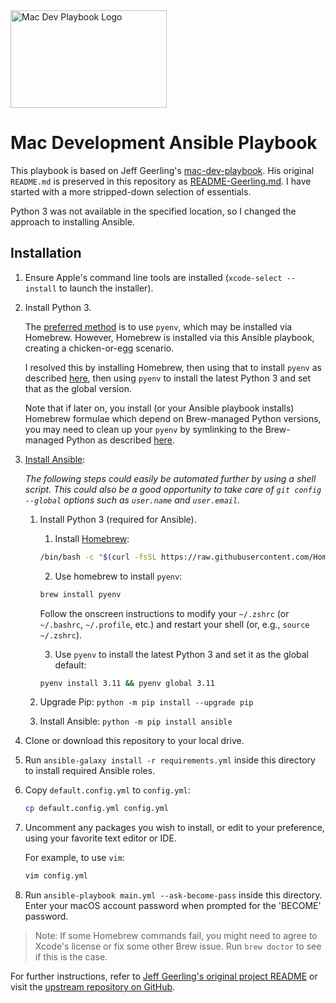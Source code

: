 <img src="./files/Mac-Dev-Playbook-Logo.png" width="250" height="156" alt="Mac Dev Playbook Logo" />

# Mac Development Ansible Playbook

This playbook is based on Jeff Geerling's [mac-dev-playbook](https://github.com/geerlingguy/mac-dev-playbook). His original `README.md` is preserved in this repository as [README-Geerling.md](./README-Geerling.md). I have started with a more stripped-down selection of essentials.

Python 3 was not available in the specified location, so I changed the approach to installing Ansible.

## Installation

  1. Ensure Apple's command line tools are installed (`xcode-select --install` to launch the installer).
  2. Install Python 3.

     The [preferred method](https://opensource.com/article/19/5/python-3-default-mac) is to use `pyenv`, which may be installed via Homebrew. However, Homebrew is installed via this Ansible playbook, creating a chicken-or-egg scenario.

     I resolved this by installing Homebrew, then using that to install `pyenv` as described [here](https://londonappdeveloper.com/installing-python-on-macos-using-pyenv/), then using `pyenv` to install the latest Python 3 and set that as the global version.

     Note that if later on, you install (or your Ansible playbook installs) Homebrew formulae which depend on Brew-managed Python versions, you may need to clean up your `pyenv` by symlinking to the Brew-managed Python as described [here](https://thecesrom.dev/2021/06/28/how-to-add-python-installed-via-homebrew-to-pyenv-versions/).
 
  3. [Install Ansible](https://docs.ansible.com/ansible/latest/installation_guide/index.html):

     _The following steps could easily be automated further by using a shell script. This could also be a good opportunity to take care of `git config --global` options such as `user.name` and `user.email`._

     1. Install Python 3 (required for Ansible).

        1. Install [Homebrew](http://brew.sh/):

        ```sh
        /bin/bash -c "$(curl -fsSL https://raw.githubusercontent.com/Homebrew/install/HEAD/install.sh)"
        ```

        2. Use homebrew to install `pyenv`:

        ```sh
        brew install pyenv
        ```

        Follow the onscreen instructions to modify your `~/.zshrc` (or `~/.bashrc`, `~/.profile`, etc.) and restart your shell (or, e.g., `source ~/.zshrc`).

        3. Use `pyenv` to install the latest Python 3 and set it as the global default:

        ```sh
        pyenv install 3.11 && pyenv global 3.11
        ```
         
     2. Upgrade Pip: `python -m pip install --upgrade pip`
     3. Install Ansible: `python -m pip install ansible`

  4. Clone or download this repository to your local drive.
  5. Run `ansible-galaxy install -r requirements.yml` inside this directory to install required Ansible roles.
  6. Copy `default.config.yml` to `config.yml`:

     ```sh
     cp default.config.yml config.yml
     ```
  
  7. Uncomment any packages you wish to install, or edit to your preference, using your favorite text editor or IDE.

     For example, to use `vim`:

     ```sh
     vim config.yml
     ```

  8. Run `ansible-playbook main.yml --ask-become-pass` inside this directory. Enter your macOS account password when prompted for the 'BECOME' password.

> Note: If some Homebrew commands fail, you might need to agree to Xcode's license or fix some other Brew issue. Run `brew doctor` to see if this is the case.

For further instructions, refer to [Jeff Geerling's original project README](./README-Geerling.md) or visit the [upstream repository on GitHub](https://github.com/geerlingguy/mac-dev-playbook).
